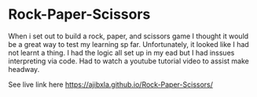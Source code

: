 # Rock-Paper-Scissors

When i set out to build a rock, paper, and scissors game I thought it would be a great way to test my learning sp far. Unfortunately, it looked like I had not learnt a thing. I had the logic all set up in my ead but I had inssues interpreting via code. Had to watch a youtube tutorial video to assist make headway.

See live link here
https://ajibxla.github.io/Rock-Paper-Scissors/

